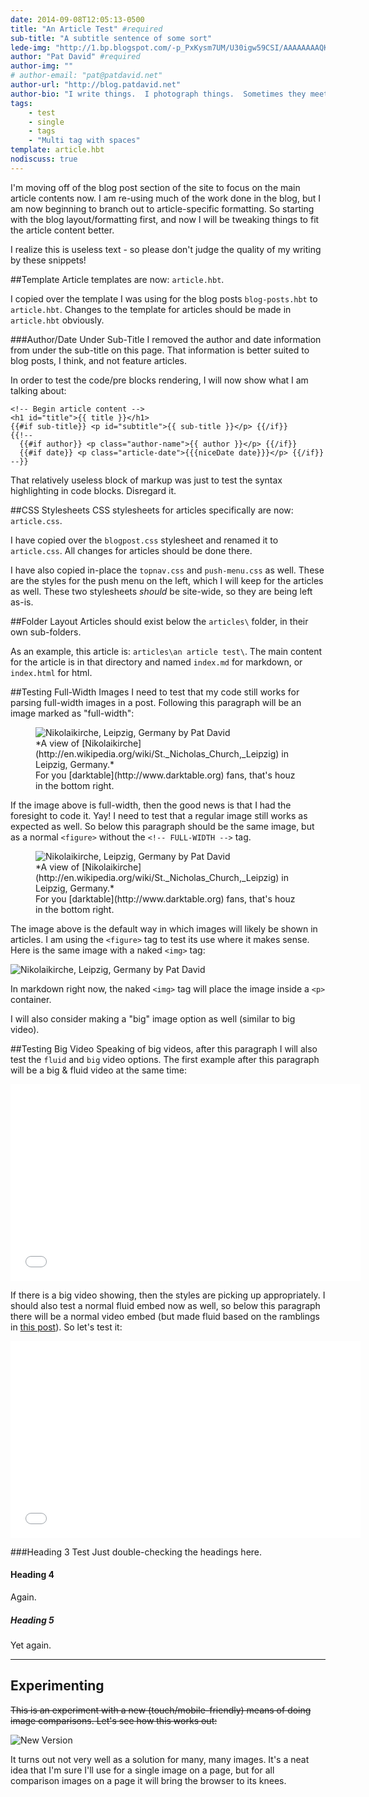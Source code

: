 ```yaml
---
date: 2014-09-08T12:05:13-0500
title: "An Article Test" #required
sub-title: "A subtitle sentence of some sort"
lede-img: "http://1.bp.blogspot.com/-p_PxKysm7UM/U30igw59CSI/AAAAAAAAQK8/MO9nFmN9XVE/s2048/P5180140.jpg"
author: "Pat David" #required
author-img: ""
# author-email: "pat@patdavid.net"
author-url: "http://blog.patdavid.net"
author-bio: "I write things.  I photograph things.  Sometimes they meet."
tags:
    - test
    - single
    - tags
    - "Multi tag with spaces"
template: article.hbt
nodiscuss: true
---
```


I'm moving off of the blog post section of the site to focus on the main article contents now.
I am re-using much of the work done in the blog, but I am now beginning to branch out to article-specific formatting.
So starting with the blog layout/formatting first, and now I will be tweaking things to fit the article content better.

I realize this is useless text - so please don't judge the quality of my writing by these snippets!

##Template
Article templates are now: `article.hbt`.

I copied over the template I was using for the blog posts `blog-posts.hbt` to `article.hbt`.  Changes to the template for articles should be made in `article.hbt` obviously.

###Author/Date Under Sub-Title
I removed the author and date information from under the sub-title on this page.
That information is better suited to blog posts, I think, and not feature articles.

In order to test the code/pre blocks rendering, I will now show what I am talking about:
```markup
<!-- Begin article content -->
<h1 id="title">{{ title }}</h1>
{{#if sub-title}} <p id="subtitle">{{ sub-title }}</p> {{/if}}
{{!-- 
  {{#if author}} <p class="author-name">{{ author }}</p> {{/if}}
  {{#if date}} <p class="article-date">{{{niceDate date}}}</p> {{/if}}
--}}

```

That relatively useless block of markup was just to test the syntax highlighting in code blocks.
Disregard it.


##CSS Stylesheets
CSS stylesheets for articles specifically are now: `article.css`.

I have copied over the `blogpost.css` stylesheet and renamed it to `article.css`.
All changes for articles should be done there.

I have also copied in-place the `topnav.css` and `push-menu.css` as well.
These are the styles for the push menu on the left, which I will keep for the articles as well.
These two stylesheets *should* be site-wide, so they are being left as-is.

##Folder Layout
Articles should exist below the `articles\` folder, in their own sub-folders.

As an example, this article is: `articles\an article test\`.
The main content for the article is in that directory and named `index.md` for markdown, or `index.html` for html.

##Testing Full-Width Images
I need to test that my code still works for parsing full-width images in a post.
Following this paragraph will be an image marked as "full-width":

<!-- FULL-WIDTH -->
<figure class="full-width">
<img src="https://lh3.googleusercontent.com/-dzpZ6jpJF7E/U0k05P-js8I/AAAAAAAAO7Y/CgrjtmXgoT8/w1650-no/Nikolaikirche.jpg" alt="Nikolaikirche, Leipzig, Germany by Pat David" />
<figcaption>
*A view of [Nikolaikirche](http://en.wikipedia.org/wiki/St._Nicholas_Church,_Leipzig) in Leipzig, Germany.*<br/>
For you [darktable](http://www.darktable.org) fans, that's houz in the bottom right.
</figcaption>
</figure>
<!-- FULL-WIDTH -->

If the image above is full-width, then the good news is that I had the foresight to code it.  Yay!
I need to test that a regular image still works as expected as well.
So below this paragraph should be the same image, but as a normal `<figure>` without the `<!-- FULL-WIDTH -->` tag.

<figure> 
<img src="https://lh3.googleusercontent.com/-dzpZ6jpJF7E/U0k05P-js8I/AAAAAAAAO7Y/CgrjtmXgoT8/w1650-no/Nikolaikirche.jpg" alt="Nikolaikirche, Leipzig, Germany by Pat David" />
<figcaption>
*A view of [Nikolaikirche](http://en.wikipedia.org/wiki/St._Nicholas_Church,_Leipzig) in Leipzig, Germany.*<br/>
For you [darktable](http://www.darktable.org) fans, that's houz in the bottom right.
</figcaption>
</figure>

The image above is the default way in which images will likely be shown in articles.
I am using the `<figure>` tag to test its use where it makes sense.
Here is the same image with a naked `<img>` tag:

<img src="https://lh3.googleusercontent.com/-dzpZ6jpJF7E/U0k05P-js8I/AAAAAAAAO7Y/CgrjtmXgoT8/w1650-no/Nikolaikirche.jpg" alt="Nikolaikirche, Leipzig, Germany by Pat David" />

In markdown right now, the naked `<img>` tag will place the image inside a `<p>` container.

I will also consider making a "big" image option as well (similar to big video).

##Testing Big Video
Speaking of big videos, after this paragraph I will also test the `fluid` and `big` video options.
The first example after this paragraph will be a big & fluid video at the same time:

<div class="big-vid">
<div class="fluid-vid">
<iframe width="560" height="315" src="//www.youtube-nocookie.com/embed/tHTZOu668JM?list=UUMJEM7T8fpJx5CFsi0BfDGA" frameborder="0" allowfullscreen></iframe>
</div>
</div>

If there is a big video showing, then the styles are picking up appropriately.
I should also test a normal fluid embed now as well, so below this paragraph there will be a normal video embed (but made fluid based on the ramblings in [this post](/blog/2014/09/the-big-picture/)).
So let's test it:

<div class="fluid-vid">
<iframe width="560" height="315" src="//www.youtube-nocookie.com/embed/tHTZOu668JM?list=UUMJEM7T8fpJx5CFsi0BfDGA" frameborder="0" allowfullscreen></iframe>
</div>

###Heading 3 Test
Just double-checking the headings here.

#### Heading 4
Again.

##### Heading 5
Yet again.

---

## Experimenting
~~This is an experiment with a new (touch/mobile-friendly) means of doing image comparisons.  Let's see how this works out:~~

<div id="comp-container" style="position:relative;">
<img src="https://lh6.googleusercontent.com/-qXfza-uU-mM/U_zk-kfnIgI/AAAAAAAARRo/11p6ReeRj7s/w966-h725-no/Sarah-Kodak%2BElite%2BColor%2B400.jpg" id="comp-original" alt='New Version' />
<div id="comp-new" style="position:absolute; top:0; left:0; height: 100%; width: 50%; background-size: cover; background-image: url('https://lh5.googleusercontent.com/-LuDGEuWcAeQ/U_zlAWpDU-I/AAAAAAAARSA/wgRmO0BUoUw/w966-h725-no/Sarah-Original.jpg');"></div>
</div>

It turns out not very well as a solution for many, many images.  It's a neat idea that I'm sure I'll use for a single image on a page, but for all comparison images on a page it will bring the browser to its knees.
